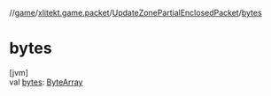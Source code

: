 //[game](../../../index.md)/[xlitekt.game.packet](../index.md)/[UpdateZonePartialEnclosedPacket](index.md)/[bytes](bytes.md)

# bytes

[jvm]\
val [bytes](bytes.md): [ByteArray](https://kotlinlang.org/api/latest/jvm/stdlib/kotlin/-byte-array/index.html)

